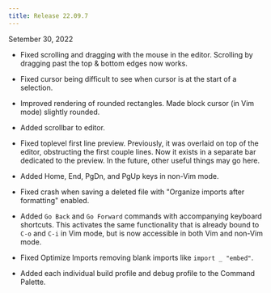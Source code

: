 ```yaml
---
title: Release 22.09.7
---
```


Setember 30, 2022

- Fixed scrolling and dragging with the mouse in the editor. Scrolling by
  dragging past the top & bottom edges now works.

- Fixed cursor being difficult to see when cursor is at the start of a
  selection.

- Improved rendering of rounded rectangles. Made block cursor (in Vim mode)
  slightly rounded.

- Added scrollbar to editor.

- Fixed toplevel first line preview. Previously, it was overlaid on top of the
  editor, obstructing the first couple lines. Now it exists in a separate bar
  dedicated to the preview. In the future, other useful things may go here.

- Added Home, End, PgDn, and PgUp keys in non-Vim mode.

- Fixed crash when saving a deleted file with "Organize imports after
  formatting" enabled.

- Added `Go Back` and `Go Forward` commands with accompanying keyboard
  shortcuts. This activates the same functionality that is already bound to
  `C-o` and `C-i` in Vim mode, but is now accessible in both Vim and non-Vim
  mode.

- Fixed Optimize Imports removing blank imports like `import _ "embed"`.

- Added each individual build profile and debug profile to the Command Palette.
